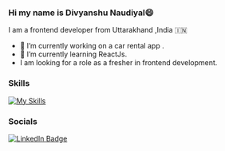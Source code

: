 ### Hi my name is Divyanshu Naudiyal😄
I am a frontend developer from Uttarakhand ,India 🇮🇳

- 🔭 I’m currently working on a car rental app .
- 🌱 I’m currently learning ReactJs.
- I am looking for a role as a fresher in frontend development.

### Skills
[![My Skills](https://skillicons.dev/icons?i=js,html,css,bootstrap,sass,react)](https://skillicons.dev)

### Socials

<div id="badges">
  <a href="https://www.linkedin.com/in/divyanshunaudiyal/">
    <img src="https://img.shields.io/badge/LinkedIn-blue?style=for-the-badge&logo=linkedin&logoColor=white" alt="LinkedIn Badge"/>
  </a>
</div>
